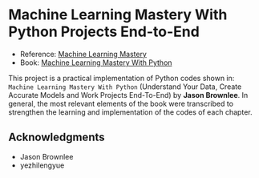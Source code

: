 # Machine Learning Mastery With Python Projects End-to-End

* Reference: [Machine Learning Mastery](https://machinelearningmastery.com/)
* Book: [Machine Learning Mastery With Python](https://machinelearningmastery.com/machine-learning-with-python/)

This project is a practical implementation of Python codes shown in: `Machine Learning Mastery With Python` (Understand Your Data, Create Accurate Models and Work Projects End-To-End) by **Jason Brownlee**.
In general, the most relevant elements of the book were transcribed to strengthen the learning and implementation of the codes of each chapter.

## Acknowledgments

* Jason Brownlee
* yezhilengyue
